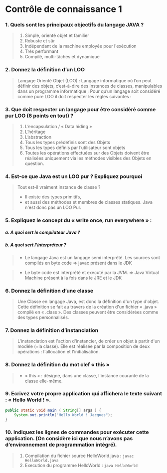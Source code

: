 # Contrôle de connaissance 1

### 1. Quels sont les principaux objectifs du langage JAVA ?
> 1. Simple, orienté objet et familier
> 2. Robuste et sûr
> 3. Indépendant de la machine employée pour l'exécution
> 4. Très performant
> 5. Compilé, multi-tâches et dynamique

### 2. Donnez la définition d’un LOO
> Langage Orienté Objet (LOO) : Langage informatique où l’on
peut définir des objets, c’est-à-dire des instances de classes,
manipulables dans un programme informatique ;
Pour qu’un langage soit considéré comme pure LOO il doit respecter les
règles suivantes :


### 3. Que doit respecter un langage pour être considéré comme pur LOO (6 points en tout) ?

> 1. L’encapsulation / « Data hiding »
> 2. L’héritage
> 3. L’abstraction
> 4. Tous les types prédéfinis sont des Objets
> 5. Tous les types définis par l’utilisateur sont objets
> 6. Toutes les opérations effectuées sur des Objets doivent être
réalisées uniquement via les méthodes visibles des Objets en question.


### 4. Est-ce que Java est un LOO pur ? Expliquez pourquoi
> Tout est-il vraiment instance de classe ?
> * Il existe des types primitifs,
> * et aussi des méthodes et membres de classes statiques.
> Java n'est donc pas un LOO Pur.

### 5. Expliquez le concept du « write once, run everywhere » :
#####	a. A quoi sert le compilateur Java ?
#####	b. A quoi sert l’interpréteur ?
> * Le langage Java est un langage semi interprété.
> Les sources sont compilés en byte code
> => javac présent dans le JDK

> * Le byte code est interprété et executé par la JVM.
> => Java Virtual Machine présent à la fois dans
> le JRE et le JDK

### 6. Donnez la définition d’une classe
> Une Classe en langage Java, est donc la définition d'un type
d'objet. Cette définition se fait au travers de la création d'un fichier
« .java » compilé en « .class ».
Des classes peuvent être considérées comme des types
personnalisés.

### 7. Donnez la définition d’instanciation
> L'instanciation est l'action d'instancier, de créer un objet à
partir d'un modèle (=la classe). Elle est réalisée par la
composition de deux opérations : l'allocation et
l'initialisation.

### 8. Donnez la définition du mot clef « this »
> * « this » : désigne, dans une classe, l'instance
courante de la classe elle-même.

### 9. Ecrivez votre propre application qui affichera le texte suivant : « Hello World ! <Votre Nom> ».

```java
public static void main ( String[] args ) { 
	System.out.println("Hello World ! Jacques");
}
```

### 10. Indiquez les lignes de commandes pour exécuter cette application. (On considère ici que nous n’avons pas d’environnement de programmation intégré).

> 1. Compilation du fichier source HelloWorld.java : `javac HelloWorld.java`
> 2. Execution du programme HelloWorld : `java HelloWorld`
